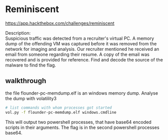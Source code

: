 
# Reminiscent 
https://app.hackthebox.com/challenges/reminiscent

Description: <br>
Suspicious traffic was detected from a recruiter&#039;s virtual PC. A memory dump of the offending VM was captured before it was removed from the network for imaging and analysis. Our recruiter mentioned he received an email from someone regarding their resume. A copy of the email was recovered and is provided for reference. Find and decode the source of the malware to find the flag.


## walkthrough

the file flounder-pc-memdump.elf is an windows memory dump. Analyse the dump with volatility3 

```bash
# list commands with whom processes got started
vol.py -f flounder-pc-memdump.elf windows.cmdline
```

This will output two powershell processes, that have base64 encoded scripts in their arguments. The flag is in the second powershell processes base64.